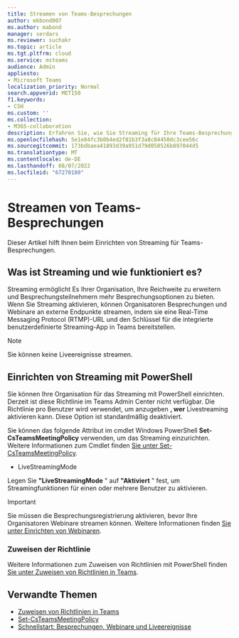 ```yaml
---
title: Streamen von Teams-Besprechungen
author: mkbond007
ms.author: mabond
manager: serdars
ms.reviewer: suchakr
ms.topic: article
ms.tgt.pltfrm: cloud
ms.service: msteams
audience: Admin
appliesto:
- Microsoft Teams
localization_priority: Normal
search.appverid: MET150
f1.keywords:
- CSH
ms.custom: ''
ms.collection:
- M365-collaboration
description: Erfahren Sie, wie Sie Streaming für Ihre Teams-Besprechungen einrichten und verwalten.
ms.openlocfilehash: 5e1e84fc3b0b4ed2f81b3f3a8c84450dc3cee56c
ms.sourcegitcommit: 173bdbaea41893d39a951d79d050526b897044d5
ms.translationtype: MT
ms.contentlocale: de-DE
ms.lasthandoff: 08/07/2022
ms.locfileid: "67270180"
---
```

# <a name="stream-teams-meetings"></a>Streamen von Teams-Besprechungen

Dieser Artikel hilft Ihnen beim Einrichten von Streaming für Teams-Besprechungen.

## <a name="what-is-streaming-and-how-does-it-work"></a>Was ist Streaming und wie funktioniert es?

Streaming ermöglicht Es Ihrer Organisation, Ihre Reichweite zu erweitern und Besprechungsteilnehmern mehr Besprechungsoptionen zu bieten. Wenn Sie Streaming aktivieren, können Organisatoren Besprechungen und Webinare an externe Endpunkte streamen, indem sie eine Real-Time Messaging Protocol (RTMP)-URL und den Schlüssel für die integrierte benutzerdefinierte Streaming-App in Teams bereitstellen.

> [!NOTE]
> Sie können keine Liveereignisse streamen.

## <a name="set-up-streaming-with-powershell"></a>Einrichten von Streaming mit PowerShell

Sie können Ihre Organisation für das Streaming mit PowerShell einrichten. Derzeit ist diese Richtlinie im Teams Admin Center nicht verfügbar. Die Richtlinie pro Benutzer wird verwendet, um anzugeben **, wer** Livestreaming aktivieren kann. Diese Option ist standardmäßig deaktiviert.

Sie können das folgende Attribut im cmdlet Windows PowerShell **Set-CsTeamsMeetingPolicy** verwenden, um das Streaming einzurichten. Weitere Informationen zum Cmdlet finden [Sie unter Set-CsTeamsMeetingPolicy](/powershell/module/skype/set-csteamsmeetingpolicy).

- LiveStreamingMode

Legen Sie **"LiveStreamingMode** " auf **"Aktiviert** " fest, um Streamingfunktionen für einen oder mehrere Benutzer zu aktivieren.

> [!IMPORTANT]
> Sie müssen die Besprechungsregistrierung aktivieren, bevor Ihre Organisatoren Webinare streamen können. Weitere Informationen finden [Sie unter Einrichten von Webinaren](set-up-webinars.md).

### <a name="assign-the-policy"></a>Zuweisen der Richtlinie

Weitere Informationen zum Zuweisen von Richtlinien mit PowerShell finden [Sie unter Zuweisen von Richtlinien in Teams](policy-assignment-overview.md).

## <a name="related-topics"></a>Verwandte Themen

- [Zuweisen von Richtlinien in Teams](policy-assignment-overview.md)
- [Set-CsTeamsMeetingPolicy](/powershell/module/skype/set-csteamsmeetingpolicy)
- [Schnellstart: Besprechungen, Webinare und Liveereignisse](quick-start-meetings-live-events.md)